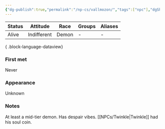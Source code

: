 ```yaml
---
{"dg-publish":true,"permalink":"/np-cs/vallmozon/","tags":["npc"],"dgShowLocalGraph":true,"noteIcon":"npc","created":"2023-12-30T13:25:24.577+01:00","updated":"2024-01-10T00:16:15.353+01:00"}
---
```


| Status | Attitude    | Race  | Groups | Aliases |
| ------ | ----------- | ----- | ------ | ------- |
| Alive  | Indifferent | Demon | \-     | \-      |

{ .block-language-dataview}
### First met
Never
### Appearance
Unknown
### Notes
At least a mid-tier demon. Has despair vibes. [[NPCs/Twinkle\|Twinkle]] had his soul coin.